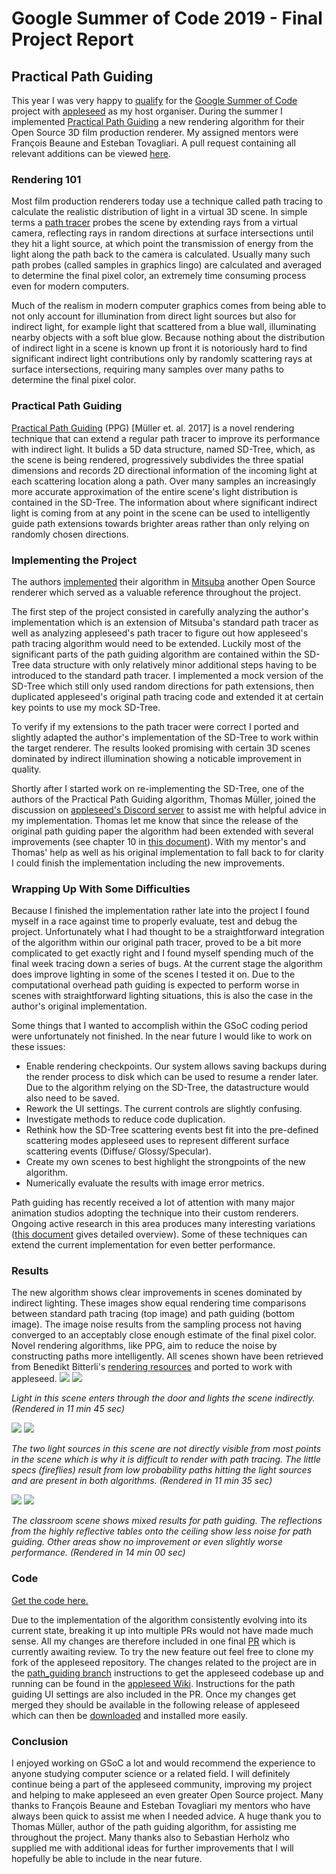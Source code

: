 # Google Summer of Code 2019 - Final Project Report
## Practical Path Guiding
This year I was very happy to [qualify](https://summerofcode.withgoogle.com/projects/#5218774590947328 "Link to my project proposal") for the [Google Summer of Code](https://summerofcode.withgoogle.com/) project with [appleseed](https://appleseedhq.net/) as my host organiser. During the summer I implemented [Practical Path Guiding](https://github.com/Tom94/practical-path-guiding) a new rendering algorithm for their Open Source 3D film production renderer. My assigned mentors were François Beaune and Esteban Tovagliari. A pull request containing all relevant additions can be viewed [here](https://github.com/appleseedhq/appleseed/pull/2656).

### Rendering 101
 Most film production renderers today use a technique called path tracing to calculate the realistic distribution of light in a virtual 3D scene. In simple terms a [path tracer](https://www.youtube.com/watch?v=frLwRLS_ZR0 "A short explanation video by Disney") probes the scene by extending rays from a virtual camera, reflecting rays in random directions at surface intersections until they hit a light source, at which point the transmission of energy from the light along the path back to the camera is calculated. Usually many such path probes (called samples in graphics lingo) are calculated and averaged to determine the final pixel color, an extremely time consuming process even for modern computers.

Much of the realism in modern computer graphics comes from being able to not only account for illumination from direct light sources but also for indirect light, for example light that scattered from a blue wall, illuminating nearby objects with a soft blue glow. Because nothing about the distribution of indirect light in a scene is known up front it is notoriously hard to find significant indirect light contributions only by randomly scattering rays at surface intersections, requiring many samples over many paths to determine the final pixel color.

### Practical Path Guiding
[Practical Path Guiding](https://github.com/Tom94/practical-path-guiding) (PPG) [Müller et. al. 2017] is a novel rendering technique that can extend a regular path tracer to improve its performance with indirect light. It bulids a 5D data structure, named SD-Tree, which, as the scene is being rendered, progressively subdivides the three spatial dimensions and records 2D directional information of the incoming light at each scattering location along a path. Over many samples an increasingly more accurate approximation of the entire scene's light distribution is contained in the SD-Tree. The information about where significant indirect light is coming from at any point in the scene can be used to intelligently guide path extensions towards brighter areas rather than only relying on randomly chosen directions.

### Implementing the Project
The authors [implemented](https://github.com/Tom94/practical-path-guiding) their algorithm in [Mitsuba](https://www.mitsuba-renderer.org/) another Open Source renderer which served as a valuable reference throughout the project.

The first step of the project consisted in carefully analyzing the author's implementation which is an extension of Mitsuba's standard path tracer as well as analyzing appleseed's path tracer to figure out how appleseed's path tracing algorithm would need to be extended. Luckily most of the significant parts of the path guiding algorithm are contained within the SD-Tree data structure with only relatively minor additional steps having to be introduced to the standard path tracer. I implemented a mock version of the SD-Tree which still only used random directions for path extensions, then duplicated appleseed's original path tracing code and extended it at certain key points to use my mock SD-Tree.

To verify if my extensions to the path tracer were correct I ported and slightly adapted the author's implementation of the SD-Tree to work within the target renderer. The results looked promising with certain 3D scenes dominated by indirect illumination  showing a noticable improvement in quality.

Shortly after I started work on re-implementing the SD-Tree, one of the authors of the Practical Path Guiding algorithm, Thomas Müller, joined the discussion on [appleseed's Discord server](https://discord.gg/Vcu5A7h) to assist me with helpful advice in my implementation. Thomas let me know that since the release of the original path guiding paper the algorithm had been extended with several improvements (see chapter 10 in [this document](https://jo.dreggn.org/path-tracing-in-production/2019/guiding.pdf)). With my mentor's and Thomas' help as well as his original implementation to fall back to for clarity I could finish the implementation including the new improvements.

### Wrapping Up With Some Difficulties
Because I finished the implementation rather late into the project I found myself in a race against time to properly evaluate, test and debug the project. Unfortunately what I had thought to be a straightforward integration of the algorithm within our original path tracer, proved to be a bit more complicated to get exactly right and I found myself spending much of the final week tracing down a series of bugs. At the current stage the algorithm does improve lighting in some of the scenes I tested it on. Due to the computational overhead path guiding is expected to perform worse in scenes with straightforward lighting situations, this is also the case in the author's original implementation.

Some things that I wanted to accomplish within the GSoC coding period were unfortunately not finished. In the near future I would like to work on these issues:
* Enable rendering checkpoints. Our system allows saving backups during the render process to disk which can be used to resume a render later. Due to the algorithm
relying on the SD-Tree, the datastructure would also need to be saved.
* Rework the UI settings. The current controls are slightly confusing.
* Investigate methods to reduce code duplication.
* Rethink how the SD-Tree scattering events best fit into the pre-defined scattering modes appleseed uses to represent different surface scattering events (Diffuse/
Glossy/Specular).
* Create my own scenes to best highlight the strongpoints of the new algorithm.
* Numerically evaluate the results with image error metrics.

Path guiding has recently received a lot of attention with many major animation studios adopting the technique into their custom renderers. Ongoing active research
in this area produces many interesting variations ([this document](https://jo.dreggn.org/path-tracing-in-production/2019/guiding.pdf "SIGGRAPH Path Guiding in Production - Course Notes") gives detailed overview). Some of these techniques can extend the current implementation for even better performance.

### Results
The new algorithm shows clear improvements in scenes dominated by indirect lighting. These images show equal rendering time comparisons between standard path tracing
(top image) and path guiding (bottom image). The image noise results from the sampling process not having converged to an acceptably close enough estimate of the final pixel color. Novel rendering algorithms, like PPG, aim to reduce the noise by constructing paths more intelligently. All scenes shown have been retrieved from Benedikt Bitterli's [rendering resources](https://benedikt-bitterli.me/resources/) and ported to work with appleseed.
![](images/ajar_pt.png)
![](images/ajar_pg.png)


*Light in this scene enters through the door and lights the scene indirectly. (Rendered in 11 min 45 sec)*

![](images/bidir_pt.png)
![](images/bidir_pg.png)


*The two light sources in this scene are not directly visible from most points in the scene which is why it is difficult to render with path tracing. The little specs (fireflies) result from low probability paths hitting the light sources and are present in both algorithms. (Rendered in 11 min 35 sec)*

![](images/classroom_pt.png)
![](images/classroom_pg.png)


*The classroom scene shows mixed results for path guiding. The reflections from the highly reflective tables onto the ceiling show less noise for path guiding.
Other areas show no improvement or even slightly worse performance.  (Rendered in 14 min 00 sec)*

### Code
[Get the code here.](https://github.com/appleseedhq/appleseed/pull/2656)

Due to the implementation of the algorithm consistently evolving into its current state, breaking it up into multiple PRs would not have made much sense. All my changes are therefore included in one final [PR](https://github.com/appleseedhq/appleseed/pull/2656) which is currently awaiting review. To try the new feature out feel free to clone my fork of the appleseed repository. The changes related to the project are in the [path_guiding branch](https://github.com/BashPrince/appleseed/tree/path_guiding) instructions to get the appleseed codebase up and running can be found in the [appleseed Wiki](https://github.com/appleseedhq/appleseed/wiki/Building-appleseed). Instructions for the path guiding UI settings are also included in the PR. Once my changes get merged they should be available in the following release of appleseed which can then be [downloaded](https://appleseedhq.net/download.html) and installed more easily.

### Conclusion
I enjoyed working on GSoC a lot and would recommend the experience to anyone studying computer science or a related field. I will definitely continue being a part of the
appleseed community, improving my project and helping to make appleseed an even greater Open Source project. Many thanks to François Beaune and Esteban Tovagliari my
mentors who have always been quick to assist me when I needed advice. A huge thank you to Thomas Müller, author of the path guiding algorithm, for assisting me throughout the project. Many thanks also to Sebastian Herholz who supplied me with additional ideas for further improvements that I will hopefully be able to include in the near future.